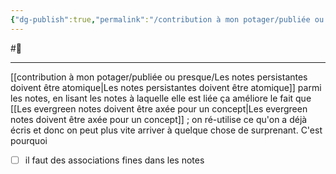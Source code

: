 ```yaml
---
{"dg-publish":true,"permalink":"/contribution à mon potager/publiée ou presque/Les evergreen notes doivent être liées à ce qu'on pense/"}
---
```


#🌲
___
[[contribution à mon potager/publiée ou presque/Les notes persistantes doivent être atomique\|Les notes persistantes doivent être atomique]] parmi les notes, en lisant les notes à laquelle elle est liée ça améliore le fait que [[Les evergreen notes doivent être axée pour un concept\|Les evergreen notes doivent être axée pour un concept]] ; on ré-utilise ce qu'on a déjà écris et donc on peut plus vite arriver à quelque chose de surprenant. C'est pourquoi 
- [ ] il faut des associations fines dans les notes